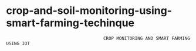 # crop-and-soil-monitoring-using-smart-farming-techinque
                                         CROP MONITORING AND SMART FARMING USING IOT

